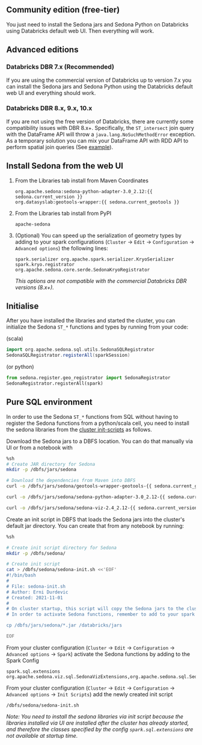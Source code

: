 ## Community edition (free-tier)

You just need to install the Sedona jars and Sedona Python on Databricks using Databricks default web UI. Then everything will work.

## Advanced editions

### Databricks DBR 7.x (Recommended)

If you are using the commercial version of Databricks up to version 7.x you can install the Sedona jars and Sedona Python using the Databricks default web UI and everything should work.

### Databricks DBR 8.x, 9.x, 10.x

If you are not using the free version of Databricks, there are currently some compatibility issues with DBR 8.x+. Specifically, the `ST_intersect` join query with the DataFrame API will throw a `java.lang.NoSuchMethodError` exception. As a temporary solution you can mix your DataFrame API with RDD API to perform spatial join queries (See [example](https://github.com/apache/incubator-sedona/blob/master/binder/ApacheSedonaSQL_SpatialJoin_AirportsPerCountry.ipynb)).


## Install Sedona from the web UI

1) From the Libraries tab install from Maven Coordinates
    ```
    org.apache.sedona:sedona-python-adapter-3.0_2.12:{{ sedona.current_version }}
    org.datasyslab:geotools-wrapper:{{ sedona.current_geotools }}
    ```

2) From the Libraries tab install from PyPI
    ```
    apache-sedona
    ```

3) (Optional) You can speed up the serialization of geometry types by adding to your spark configurations (`Cluster` -> `Edit` -> `Configuration` -> `Advanced options`) the following lines:

    ```
    spark.serializer org.apache.spark.serializer.KryoSerializer
    spark.kryo.registrator org.apache.sedona.core.serde.SedonaKryoRegistrator
    ```

    *This options are not compatible with the commercial Databricks DBR versions (8.x+).*

## Initialise

After you have installed the libraries and started the cluster, you can initialize the Sedona `ST_*` functions and types by running from your code: 

(scala)
```Scala
import org.apache.sedona.sql.utils.SedonaSQLRegistrator
SedonaSQLRegistrator.registerAll(sparkSession)
```

(or python)
```Python
from sedona.register.geo_registrator import SedonaRegistrator
SedonaRegistrator.registerAll(spark)
```

## Pure SQL environment
 
In order to use the Sedona `ST_*` functions from SQL without having to register the Sedona functions from a python/scala cell, you need to install the sedona libraries from the [cluster init-scripts](https://docs.databricks.com/clusters/init-scripts.html) as follows.

Download the Sedona jars to a DBFS location. You can do that manually via UI or from a notebook with

```bash
%sh 
# Create JAR directory for Sedona
mkdir -p /dbfs/jars/sedona

# Download the dependencies from Maven into DBFS
curl -o /dbfs/jars/sedona/geotools-wrapper-geotools-{{ sedona.current_geotools }}.jar "https://repo1.maven.org/maven2/org/datasyslab/geotools-wrapper/geotools-{{ sedona.current_geotools }}/geotools-wrapper-geotools-{{ sedona.current_geotools }}.jar"

curl -o /dbfs/jars/sedona/sedona-python-adapter-3.0_2.12-{{ sedona.current_version }}.jar "https://repo1.maven.org/maven2/org/apache/sedona/sedona-python-adapter-3.0_2.12/{{ sedona.current_version }}/sedona-python-adapter-3.0_2.{{ sedona.current_version }}.jar"

curl -o /dbfs/jars/sedona/sedona-viz-2.4_2.12-{{ sedona.current_version }}.jar "https://repo1.maven.org/maven2/org/apache/sedona/sedona-viz-2.4_2.12/{{ sedona.current_version }}/sedona-viz-2.4_2.12-{{ sedona.current_version }}.jar"
```

Create an init script in DBFS that loads the Sedona jars into the cluster's default jar directory. You can create that from any notebook by running: 

```bash
%sh 

# Create init script directory for Sedona
mkdir -p /dbfs/sedona/

# Create init script
cat > /dbfs/sedona/sedona-init.sh <<'EOF'
#!/bin/bash
#
# File: sedona-init.sh
# Author: Erni Durdevic
# Created: 2021-11-01
# 
# On cluster startup, this script will copy the Sedona jars to the cluster's default jar directory.
# In order to activate Sedona functions, remember to add to your spark configuration the Sedona extensions: "spark.sql.extensions org.apache.sedona.viz.sql.SedonaVizExtensions,org.apache.sedona.sql.SedonaSqlExtensions"

cp /dbfs/jars/sedona/*.jar /databricks/jars

EOF
```

From your cluster configuration (`Cluster` -> `Edit` -> `Configuration` -> `Advanced options` -> `Spark`) activate the Sedona functions by adding to the Spark Config 
```
spark.sql.extensions org.apache.sedona.viz.sql.SedonaVizExtensions,org.apache.sedona.sql.SedonaSqlExtensions
```

From your cluster configuration (`Cluster` -> `Edit` -> `Configuration` -> `Advanced options` -> `Init Scripts`) add the newly created init script 
```
/dbfs/sedona/sedona-init.sh
```

*Note: You need to install the sedona libraries via init script because the libraries installed via UI are installed after the cluster has already started, and therefore the classes specified by the config `spark.sql.extensions` are not available at startup time.*

